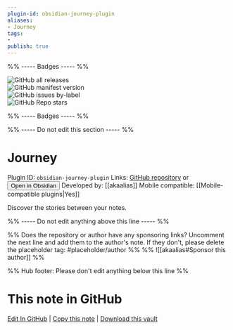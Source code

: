 ```yaml
---
plugin-id: obsidian-journey-plugin
aliases:
- Journey
tags: 
- 
publish: true
---
```


%% ----- Badges ----- %%

![GitHub all releases](https://img.shields.io/github/downloads/akaalias/obsidian-journey-plugin/total?color=573E7A&logo=github&style=for-the-badge)   
![GitHub manifest version](https://img.shields.io/github/manifest-json/v/akaalias/obsidian-journey-plugin?color=573E7A&logo=github&style=for-the-badge)   
![GitHub issues by-label](https://img.shields.io/github/issues/akaalias/obsidian-journey-plugin/help%20wanted?color=573E7A&logo=github&style=for-the-badge)   
![GitHub Repo stars](https://img.shields.io/github/stars/akaalias/obsidian-journey-plugin?color=573E7A&logo=github&style=for-the-badge)

%% ----- Badges ----- %%

%% ----- Do not edit this section ----- %%

# Journey

Plugin ID: `obsidian-journey-plugin`
Links: [GitHub repository](https://github.com/akaalias/obsidian-journey-plugin) or [<button id=HH>Open in Obsidian</button>](obsidian://goto-plugin?id=obsidian-journey-plugin)
Developed by: [[akaalias]]
Mobile compatible: [[Mobile-compatible plugins|Yes]]

Discover the stories between your notes.

%% ----- Do not edit anything above this line ----- %% 

%% Does the repository or author have any sponsoring links? Uncomment the next line and add them to the author's note. If they don't, please delete the placeholder tag: #placeholder/author %%
%% ![[akaalias#Sponsor this author]] %%

%% Hub footer: Please don't edit anything below this line %%

# This note in GitHub

<span class="git-footer">[Edit In GitHub](https://github.dev/obsidian-community/obsidian-hub/blob/main/02%20-%20Community%20Expansions/02.05%20All%20Community%20Expansions/Plugins/obsidian-journey-plugin.md "git-hub-edit-note") | [Copy this note](https://raw.githubusercontent.com/obsidian-community/obsidian-hub/main/02%20-%20Community%20Expansions/02.05%20All%20Community%20Expansions/Plugins/obsidian-journey-plugin.md "git-hub-copy-note") | [Download this vault](https://github.com/obsidian-community/obsidian-hub/archive/refs/heads/main.zip "git-hub-download-vault") </span>